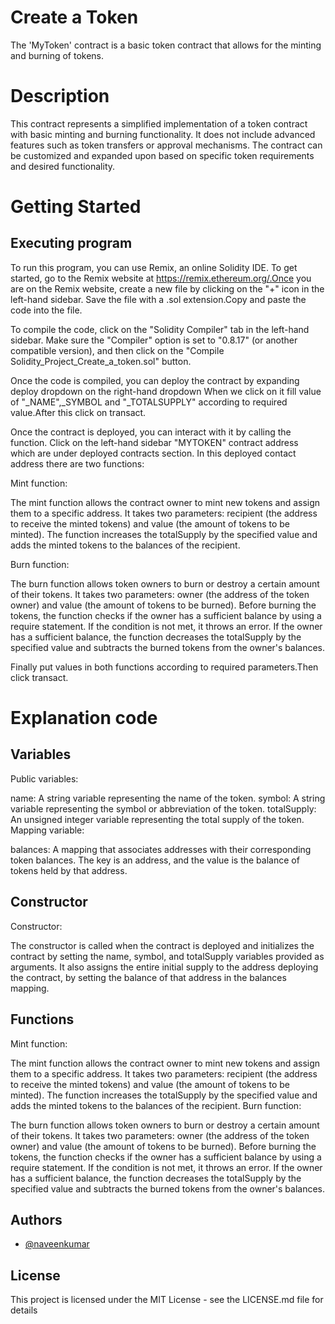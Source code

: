 
# Create a Token

The 'MyToken' contract is a basic token contract that allows for the minting and burning of tokens.

# Description

This contract represents a simplified implementation of a token contract with basic minting and burning functionality. It does not include advanced features such as token transfers or approval mechanisms. The contract can be customized and expanded upon based on specific token requirements and desired functionality.

# Getting Started

## Executing program

To run this program, you can use Remix, an online Solidity IDE. To get started, go to the Remix website at https://remix.ethereum.org/.Once you are on the Remix website, create a new file by clicking on the "+" icon in the left-hand sidebar. Save the file with a .sol extension.Copy and paste the code into the file.

To compile the code, click on the "Solidity Compiler" tab in the left-hand sidebar. Make sure the "Compiler" option is set to "0.8.17" (or another compatible version), and then click on the "Compile Solidity_Project_Create_a_token.sol" button.

Once the code is compiled, you can deploy the contract by expanding deploy dropdown on the right-hand dropdown When we click on it fill value of "_NAME",_SYMBOL and "_TOTALSUPPLY" according to required value.After this click on transact.

Once the contract is deployed, you can interact with it by calling the  function. Click on the left-hand sidebar "MYTOKEN" contract address which are under deployed contracts section. In this deployed contact address there are two functions:

  Mint function:

The mint function allows the contract owner to mint new tokens and assign them to a specific address. It takes two parameters: recipient (the address to receive the minted tokens) and value (the amount of tokens to be minted).
The function increases the totalSupply by the specified value and adds the minted tokens to the balances of the recipient.

Burn function:

The burn function allows token owners to burn or destroy a certain amount of their tokens. It takes two parameters: owner (the address of the token owner) and value (the amount of tokens to be burned).
Before burning the tokens, the function checks if the owner has a sufficient balance by using a require statement. If the condition is not met, it throws an error.
If the owner has a sufficient balance, the function decreases the totalSupply by the specified value and subtracts the burned tokens from the owner's balances.

 Finally put values in both functions according to required parameters.Then click transact.

# Explanation code

## Variables
Public variables:

name: A string variable representing the name of the token.
symbol: A string variable representing the symbol or abbreviation of the token.
totalSupply: An unsigned integer variable representing the total supply of the token.
Mapping variable:

balances: A mapping that associates addresses with their corresponding token balances. The key is an address, and the value is the balance of tokens held by that address.

## Constructor
Constructor:

The constructor is called when the contract is deployed and initializes the contract by setting the name, symbol, and totalSupply variables provided as arguments. It also assigns the entire initial supply to the address deploying the contract, by setting the balance of that address in the balances mapping.

## Functions
Mint function:

The mint function allows the contract owner to mint new tokens and assign them to a specific address. It takes two parameters: recipient (the address to receive the minted tokens) and value (the amount of tokens to be minted).
The function increases the totalSupply by the specified value and adds the minted tokens to the balances of the recipient.
Burn function:

The burn function allows token owners to burn or destroy a certain amount of their tokens. It takes two parameters: owner (the address of the token owner) and value (the amount of tokens to be burned).
Before burning the tokens, the function checks if the owner has a sufficient balance by using a require statement. If the condition is not met, it throws an error.
If the owner has a sufficient balance, the function decreases the totalSupply by the specified value and subtracts the burned tokens from the owner's balances.






## Authors

- [@naveenkumar](https://www.github.com/naveenkumar-69)


## License


This project is licensed under the MIT License - see the LICENSE.md file for details
